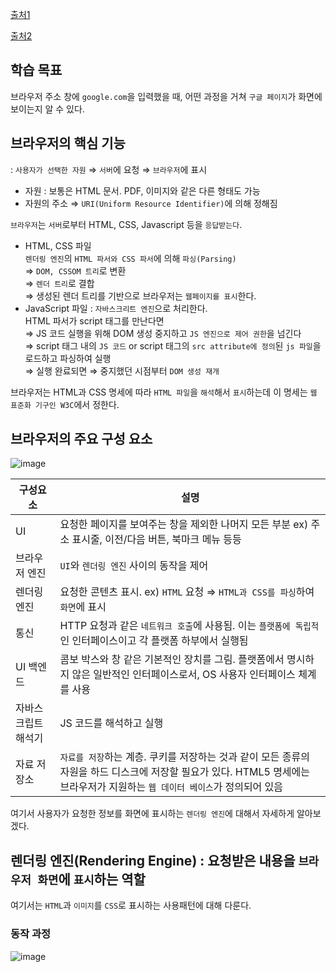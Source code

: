 [출처1](https://d2.naver.com/helloworld/59361)

[출처2](https://poiemaweb.com/js-browser)

## 학습 목표 

브라우저 주소 창에 `google.com`을 입력했을 때, 어떤 과정을 거쳐 `구글 페이지`가 화면에 보이는지 알 수 있다. 

## 브라우저의 핵심 기능 

: `사용자가 선택한 자원` ⇒ `서버`에 요청 ⇒ `브라우저`에 표시  

- 자원 : 보통은 HTML 문서. PDF, 이미지와 같은 다른 형태도 가능
- 자원의 주소 ⇒ `URI(Uniform Resource Identifier)`에 의해 정해짐

`브라우저`는 `서버`로부터 HTML, CSS, Javascript 등을 `응답받는다`.   
- HTML, CSS 파일   
  `렌더링 엔진`의 `HTML 파서와 CSS 파서`에 의해 `파싱(Parsing)`  
  ⇒ `DOM, CSSOM 트리`로 변환  
  ⇒ `렌더 트리`로 결합  
  ⇒ 생성된 렌더 트리를 기반으로 브라우저는 `웹페이지를 표시`한다.
- JavaScript 파일 : `자바스크리트 엔진`으로 처리한다.  
  HTML 파서가 script 태그를 만난다면  
  ⇒ JS 코드 실행을 위해 DOM 생성 중지하고 `JS 엔진으로 제어 권한`을 넘긴다  
  ⇒ script 태그 내의 `JS 코드` or script 태그의 `src attribute에 정의`된 `js 파일`을 로드하고 파싱하여 실행  
  ⇒ 실행 완료되면 
  ⇒ 중지했던 시점부터 `DOM 생성 재개` 

브라우저는 HTML과 CSS 명세에 따라 `HTML 파일`을 `해석`해서 `표시`하는데 이 명세는 `웹 표준화 기구인 W3C`에서 정한다.

## 브라우저의 주요 구성 요소 

![image](https://user-images.githubusercontent.com/64796257/193719896-c5c7f8b0-4e7d-4399-b63b-b0b58bedc15a.png)

| 구성요소 | 설명 | 
| --- | --- |
| UI | 요청한 페이지를 보여주는 창을 제외한 나머지 모든 부분 ex) 주소 표시줄, 이전/다음 버튼, 북마크 메뉴 등등 |
| 브라우저 엔진 | `UI`와 `렌더링 엔진` 사이의 동작을 제어 |
| 렌더링 엔진 | 요청한 콘텐츠 표시. ex) `HTML` 요청 ⇒ `HTML과 CSS를 파싱`하여 `화면`에 표시 |
| 통신 | HTTP 요청과 같은 `네트워크 호출`에 사용됨. 이는 `플랫폼에 독립적`인 인터페이스이고 각 플랫폼 하부에서 실행됨 |
| UI 백엔드 | 콤보 박스와 창 같은 기본적인 장치를 그림. 플랫폼에서 명시하지 않은 일반적인 인터페이스로서, OS 사용자 인터페이스 체계를 사용 |
| 자바스크립트 해석기 | JS 코드를 해석하고 실행 |
| 자료 저장소 | `자료를 저장`하는 계층. 쿠키를 저장하는 것과 같이 모든 종류의 자원을 하드 디스크에 저장할 필요가 있다. HTML5 명세에는 브라우저가 지원하는 `웹 데이터 베이스`가 정의되어 있음 | 


여기서 사용자가 요청한 정보를 화면에 표시하는 `렌더링 엔진`에 대해서 자세하게 알아보겠다. 

## 렌더링 엔진(Rendering Engine) : 요청받은 내용을 `브라우저 화면`에 `표시`하는 역할 

여기서는 `HTML`과 `이미지`를 `CSS`로 표시하는 사용패턴에 대해 다룬다. 

### 동작 과정 

![image](https://user-images.githubusercontent.com/64796257/193724628-e11fad0e-53cb-445e-80a7-c895a0a84442.png)




























